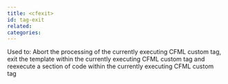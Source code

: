 ```yaml
---
title: <cfexit>
id: tag-exit
related:
categories:
---
```


Used to: Abort the processing of the currently executing CFML custom tag, exit the template
	within the currently executing CFML custom tag and reexecute a section of code within the currently
	executing CFML custom tag